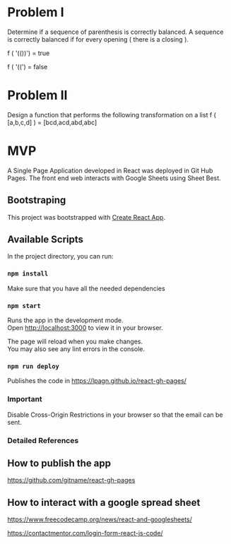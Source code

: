 # Problem I

Determine if a sequence of parenthesis is correctly balanced. A sequence is correctly balanced if for every opening ( there is a closing ).

f ( '(())') = true

f ( '((') = false

# Problem II

Design a function that performs the following transformation on a list
f ( [a,b,c,d] ) = [bcd,acd,abd,abc] 

# MVP

A Single Page Application developed in React was deployed in Git Hub Pages. The front end web interacts with Google Sheets using Sheet Best.

## Bootstraping

This project was bootstrapped with [Create React App](https://github.com/facebook/create-react-app).

## Available Scripts

In the project directory, you can run:

### `npm install`

Make sure that you have all the needed dependencies

### `npm start`

Runs the app in the development mode.\
Open [http://localhost:3000](http://localhost:3000) to view it in your browser.

The page will reload when you make changes.\
You may also see any lint errors in the console.

### `npm run deploy`

Publishes the code in 
https://lpagn.github.io/react-gh-pages/

### Important

Disable Cross-Origin Restrictions in your browser so that the email can be sent.

### Detailed References

## How to publish the app
https://github.com/gitname/react-gh-pages

## How to interact with a google spread sheet
https://www.freecodecamp.org/news/react-and-googlesheets/

https://contactmentor.com/login-form-react-js-code/
